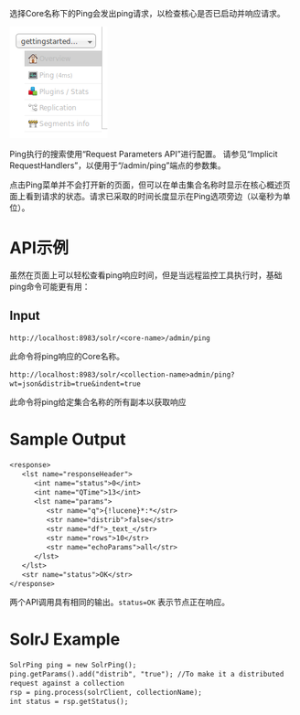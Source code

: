 选择Core名称下的Ping会发出ping请求，以检查核心是否已启动并响应请求。

![](/assets/ping.png)

Ping执行的搜索使用“Request Parameters API”进行配置。 请参见“Implicit RequestHandlers”，以便用于“/admin/ping”端点的参数集。

点击Ping菜单并不会打开新的页面，但可以在单击集合名称时显示在核心概述页面上看到请求的状态。请求已采取的时间长度显示在Ping选项旁边（以毫秒为单位）。

# API示例

虽然在页面上可以轻松查看ping响应时间，但是当远程监控工具执行时，基础ping命令可能更有用：

## Input

```
http://localhost:8983/solr/<core-name>/admin/ping
```

此命令将ping响应的Core名称。

```
http://localhost:8983/solr/<collection-name>admin/ping?wt=json&distrib=true&indent=true
```

此命令将ping给定集合名称的所有副本以获取响应

# Sample Output

```
<response>
   <lst name="responseHeader">
      <int name="status">0</int>
      <int name="QTime">13</int>
      <lst name="params">
         <str name="q">{!lucene}*:*</str>
         <str name="distrib">false</str>
         <str name="df">_text_</str>
         <str name="rows">10</str>
         <str name="echoParams">all</str>
      </lst>
   </lst>
   <str name="status">OK</str>
</response>
```

两个API调用具有相同的输出。`status=OK` 表示节点正在响应。

# SolrJ Example

```
SolrPing ping = new SolrPing();
ping.getParams().add("distrib", "true"); //To make it a distributed request against a collection
rsp = ping.process(solrClient, collectionName);
int status = rsp.getStatus();
```